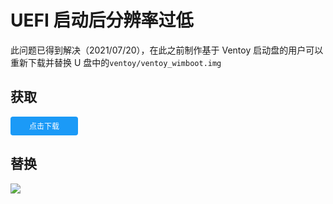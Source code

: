 # UEFI 启动后分辨率过低

此问题已得到解决（2021/07/20），在此之前制作基于 Ventoy 启动盘的用户可以重新下载并替换 U 盘中的`ventoy/ventoy_wimboot.img`

## 获取

<a href="https://legacy.edgeless.top/api/v2/info/ventoy_plugin_addr" class="button button-primary button-rounded button-small" style="color: white" target="_blank">点击下载</a>

## 替换

![](https://cloud.edgeless.top/picbed/wiki/img/210516.png)

<style>
.button {
  color: #666;
  background-color: #EEE;
  border-color: #EEE;
  font-weight: 300;
  font-size: 16px;
  font-family: "Helvetica Neue Light", "Helvetica Neue", Helvetica, Arial, "Lucida Grande", sans-serif;
  text-decoration: none;
  text-align: center;
  line-height: 40px;
  height: 40px;
  padding: 0 40px;
  margin: 0;
  display: inline-block;
  appearance: none;
  cursor: pointer;
  border: none;
  -webkit-box-sizing: border-box;
     -moz-box-sizing: border-box;
          box-sizing: border-box;
  -webkit-transition-property: all;
          transition-property: all;
  -webkit-transition-duration: .3s;
          transition-duration: .3s;
  /*
  * Disabled State
  *
  * The disabled state uses the class .disabled, is-disabled,
  * and the form attribute disabled="disabled".
  * The use of !important is only added because this is a state
  * that must be applied to all buttons when in a disabled state.
  */ }
  .button:visited {
    color: #666; }
  .button:hover, .button:focus {
    background-color: #f6f6f6;
    text-decoration: none;
    outline: none; }
  .button:active, .button.active, .button.is-active {
    text-shadow: 0 1px 0 rgba(255, 255, 255, 0.3);
    text-decoration: none;
    background-color: #eeeeee;
    border-color: #cfcfcf;
    color: #d4d4d4;
    -webkit-transition-duration: 0s;
            transition-duration: 0s;
    -webkit-box-shadow: inset 0 1px 3px rgba(0, 0, 0, 0.2);
            box-shadow: inset 0 1px 3px rgba(0, 0, 0, 0.2); }
  .button.disabled, .button.is-disabled, .button:disabled {
    top: 0 !important;
    background: #EEE !important;
    border: 1px solid #DDD !important;
    text-shadow: 0 1px 1px white !important;
    color: #CCC !important;
    cursor: default !important;
    appearance: none !important;
    -webkit-box-shadow: none !important;
            box-shadow: none !important;
    opacity: .8 !important; }
.button-primary,
.button-primary-flat {
  background-color: #1B9AF7;
  border-color: #1B9AF7;
  color: #FFF; }
  .button-primary:visited,
  .button-primary-flat:visited {
    color: #FFF; }
  .button-primary:hover, .button-primary:focus,
  .button-primary-flat:hover,
  .button-primary-flat:focus {
    background-color: #4cb0f9;
    border-color: #4cb0f9;
    color: #FFF; }
  .button-primary:active, .button-primary.active, .button-primary.is-active,
  .button-primary-flat:active,
  .button-primary-flat.active,
  .button-primary-flat.is-active {
    background-color: #2798eb;
    border-color: #2798eb;
    color: #0880d7; }
.button-rounded {
  border-radius: 4px; }
.button-small {
  font-size: 12px;
  height: 30px;
  line-height: 30px;
  padding: 0 30px; }
</style>
